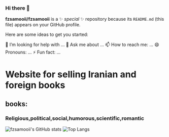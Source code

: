 ### Hi there 👋


**fzsamooii/fzsamooii** is a ✨ _special_ ✨ repository because its `README.md` (this file) appears on your GitHub profile.

Here are some ideas to get you started:


 🤔 I’m looking for help with ...    💬 Ask me about ...    📫 How to reach me: ...    😄 Pronouns: ...      ⚡ Fun fact: ...


 # Website for selling Iranian and foreign books
 ## books:
 ### Religious,political,social,humorous,scientific,romantic
 

![fzsamooii's GitHub stats](https://github-readme-stats.vercel.app/api?username=fzsamooii&show_icons=true&theme=transparent)
![Top Langs](https://github-readme-stats.vercel.app/api/top-langs/?username=fzsamooii&layout=compact)
